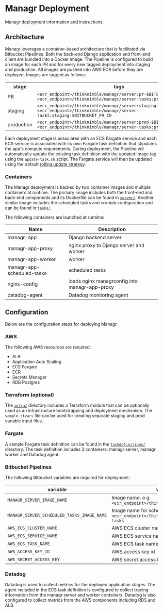 # Managr Deployment

Managr deployment information and instructions.

## Architecture

Managr leverages a container-based architecture that is facilitated via Bitbucket Pipelines. Both the back-end Django application and front-end client are bundled into a Docker image. The Pipeline is configured to build an image for each PR and for every new tagged deployment into staging and production. All images are pushed into AWS ECR before they are deployed. Images are tagged as follows:

| stage      | tags                                                                                                                                               |
| ---------- | -------------------------------------------------------------------------------------------------------------------------------------------------- |
| PR         | `<ecr_endpoint>/thinknimble/managr/server:pr-$BITBUCKET_PR_ID`<br/>`<ecr_endpoint>/thinknimble/managr/server-tasks:pr-$BITBUCKET_PR_ID`            |
| staging    | `<ecr_endpoint>/thinknimble/managr/server:staging-$BITBUCKET_COMMIT`<br/>`<ecr_endpoint>/thinknimble/managr/server-tasks:staging-$BITBUCKET_PR_ID` |
| production | `<ecr_endpoint>/thinknimble/managr/server:prod-$BITBUCKET_TAG`<br/>`<ecr_endpoint>/thinknimble/managr/server-tasks:prod-$BITBUCKET_TAG`            |

Each deployment stage is associated with an ECS Fargate service and each ECS service is associated with its own Fargate task definition that stipulates the app's compute requirements. During deployment, the Pipeline will automatically update the existing task definition with the updated image tag using the `update-task.sh` script. The Fargate service will then be updated using the default [rolling update strategy](https://docs.aws.amazon.com/AmazonECS/latest/developerguide/deployment-type-ecs.html).

### Containers

The Managr deployment is backed by two container images and multiple containers at runtime. The primary image includes both the front-end and back-end components and its Dockerfile can be found in [`server/`](server/). Another similar image includes the scheduled tasks and crontab configuration and can be found in [`tasks/`](tasks/).

The following containers are launched at runtime:

| Name                       | Description                                    |
| -------------------------- | ---------------------------------------------- |
| managr-app                 | Django backend server                          |
| managr-app-proxy           | nginx proxy to Django server and worker        |
| managr-app-worker          | worker                                         |
| managr-app-scheduled-tasks | scheduled tasks                                |
| nginx-config               | loads nginx managrconfig into managr-app-proxy |
| datadog-agent              | Datadog monitoring agent                       |

## Configuration

Below are the configuration steps for deploying Managr.

### AWS

The following AWS resources are required:

- ALB
- Application Auto Scaling
- ECS Fargate
- ECR
- Secrets Manager
- RDB Postgres

### Terraform (optional)

The [`infra/`](infra/) directory includes a Terraform module that can be optionally used as an infrastructure bootstrapping and deployment mechanism. The `sample.tfvars` file can be used for creating separate staging and prod variable input files.

### Fargate

A sample Fargate task definition can be found in the [`taskdefinitions/`](taskdefinitions/) directory. The task definition includes 3 containers: managr server, managr worker and Datadog agent.

### Bitbucket Pipelines

The following Bitbucket variables are required for deployment:

| variable                                   | value                                                                                 |
| ------------------------------------------ | ------------------------------------------------------------------------------------- |
| `MANAGR_SERVER_IMAGE_NAME`                 | Image name. e.g. `<ecr_endpoint>/thinknimble/managr/server`                           |
| `MANAGR_SERVER_SCHEDULED_TASKS_IMAGE_NAME` | Image name for scheduled tasks. e.g. `<ecr_endpoint>/thinknimble/managr/server-tasks` |
| `AWS_ECS_CLUSTER_NAME`                     | AWS ECS cluster name                                                                  |
| `AWS_ECS_SERVICE_NAME`                     | AWS ECS service name                                                                  |
| `AWS_ECS_TASK_NAME`                        | AWS ECS task name. e.g. `managr-app-task`                                             |
| `AWS_ACCESS_KEY_ID`                        | AWS access key id                                                                     |
| `AWS_SECRET_ACCESS_KEY`                    | AWS secret access key                                                                 |

### Datadog

Datadog is used to collect metrics for the deployed application stages. The agent included in the ECS task definition is configured to collect tracing information from the managr server and worker containers. Datadog is also configured to collect metrics from the AWS components including RDS and ALB.
